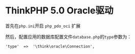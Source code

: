 ThinkPHP 5.0 Oracle驱动
===============

首先在`php.ini`开启 `php_pdo_oci` 扩展

然后，配置应用的数据库配置文件`database.php`的`type`参数为：

~~~
'type'  =>  '\think\oracle\Connection',
~~~


